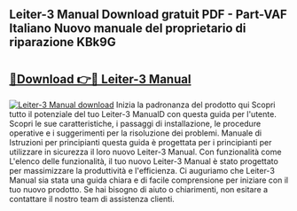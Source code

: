 ## Leiter-3 Manual Download gratuit PDF - Part-VAF Italiano Nuovo manuale del proprietario di riparazione KBk9G

# <h2><a href="http://dfd8qbu.blite.top/?on=Leiter-3+Manual">🔗Download 👉🔴 Leiter-3 Manual</a></h2>

[![Leiter-3 Manual download](https://i.imgur.com/lujVjoI.png)](http://dfd8qbu.blite.top/?on=Leiter-3+Manual)
Inizia la padronanza del prodotto qui Scopri tutto il potenziale del tuo Leiter-3 ManualD con questa guida per l'utente. Scopri le sue caratteristiche, i passaggi di installazione, le procedure operative e i suggerimenti per la risoluzione dei problemi. Manuale di Istruzioni per principianti questa guida è progettata per i principianti per utilizzare in sicurezza il loro nuovo Leiter-3 Manual. Con funzionalità come L'elenco delle funzionalità, il tuo nuovo Leiter-3 Manual è stato progettato per massimizzare la produttività e l'efficienza. Ci auguriamo che Leiter-3 Manual sia stata una guida chiara e di facile comprensione per iniziare con il tuo nuovo prodotto. Se hai bisogno di aiuto o chiarimenti, non esitare a contattare il nostro team di assistenza clienti.

